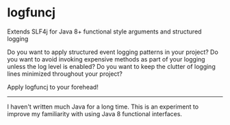 # logfuncj
Extends SLF4j for Java 8+ functional style arguments and structured logging 

Do you want to apply structured event logging patterns in your project? 
Do you want to avoid invoking expensive methods as part of your logging unless the log level is enabled?
Do you want to keep the clutter of logging lines minimized throughout your project?

Apply logfuncj to your forehead!

-------
I haven't written much Java for a long time.
This is an experiment to improve my familiarity with using Java 8 functional interfaces.


